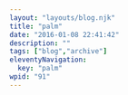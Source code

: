 ```yaml
---
layout: "layouts/blog.njk"
title: "palm"
date: "2016-01-08 22:41:42"
description: ""
tags: ["blog","archive"]
eleventyNavigation:
  key: "palm"
wpid: "91"
---
```

